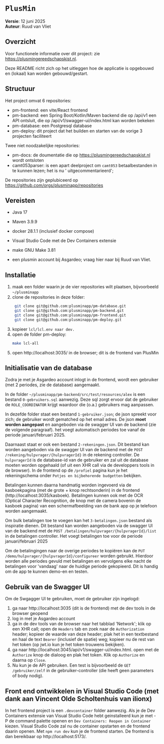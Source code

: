 # `PlusMin`

**Versie**: 12 juni 2025  
**Auteur**: Ruud van Vliet

## Overzicht

Voor functionele informatie over dit project: zie https://plusmingereedschapskist.nl.

Deze README richt zich op het uitleggen hoe de applicatie is opgebouwd en (lokaal) kan worden gebouwd/gestart.

## Structuur

Het project omvat 6 repositories:

- pm-frontend: een vite/React frontend
- pm-backend: een Spring Boot/Kotlin/Maven backend die op /api/v1 een API ontsluit, die op /api/v1/swagger-ui/index.html
  kan worden bekeken
- pm-database: een Postgresql database
- pm-deploy: dit project dat het builden en starten van de vorige 3 projecten faciliteert

Twee niet noodzakelijke repositories:

- pm-docs: de doumentatie die op https://plusmingereedschapskist.nl wordt ontsloten
- camt053parser: is een apart deelproject om `camt053` betaalbestanden in te kunnen lezen; het is nu '
  uitgecommentarieerd';

De repositories zijn geplubiceerd op https://github.com/orgs/plusminapp/repositories

## Vereisten

- Java 17
- Maven 3.9.9
- docker 28.1.1 (inclusief docker compose)
- Visual Studio Code met de Dev Containers extensie
- make GNU Make 3.81


- een plusmin account bij Asgardeo; vraag hier naar bij Ruud van Vliet.

## Installatie

1. maak een folder waarin je de vier repositories wilt plaatsen, bijvoorbeeld `~/plusminapp`
2. clone de repositories in deze folder:
   ```bash
    git clone git@github.com:plusminapp/pm-database.git
    git clone git@github.com:plusminapp/pm-backend.git
    git clone git@github.com:plusminapp/pm-frontend.git
    git clone git@github.com:plusminapp/pm-deploy.git
   ```
3. kopieer `lcl/lcl.env naar dev.`
4. open de folder pm-deploy:
    ```bash
    make lcl-all
    ```
4. open http://localhost:3035/ in de browser; dit is de frontend van PlusMin

## Initialisatie van de database
Zodra je met je Asgardeo account inlogt in de frontend, wordt een gebruiker (met 2 periodes, zie de database) aangemaakt.

In de folder `~/plusminapp/pm-backend/src/test/resources/alex` is een bestand `0-gebruikers.sql` aanwezig. Deze sql zorgt ervoor dat de gebruiker de `ROLE_COORDINATOR` krijgt waardoor die (o.a.) gebruikers mag aanpassen.

In dezefde folder staat een bestand `1-gebruiker.json`; de json spreekt voor zich; de gebruiker wordt gematched op het email adres. De json **moet worden aangepast** en aangeboden via de swagger UI van de backend (zie de volgende paragraaf). het voegt automatisch periodes toe vanaf de periode januari/februari 2025.

Daarnaast staat er ook een bestand `2-rekeningen.json`. Dit bestand kan worden aangeboden via de swagger UI van de backend met de `POST /rekening/hulpvrager/{hulpvragerId}` in de rekening controller. De `hulpvragerId` is de database-id van de gebruiker en zal uit de database moeten worden opgehaald (of uit een XHR call via de developpers tools in de browser). In de frontend op de `/profiel` pagina kun je het rekeningschema onder `Potjes en bijbehorende budgetten` bekijken.

Betalingen kunnen daarna handmatig worden ingevoerd via de kasboekpagina (met de grote + knop rechtsonderin) in de frontend (http://localhost:3035/kasboek). Betalingen kunnen ook met de OCR (Optical Character Recognition, de knop met de camera bovenin de kasboek pagina) van een schermafbeelding van de bank app op je telefoon worden aangemaakt. 

Om bulk betalingen toe te voegen kan het `3-betalingen.json` bestand als inspiratie dienen. Dit bestand kan worden aangeboden via de swagger UI van de backend met de `POST /betalingen/hulpvrager/{hulpvragerId}/list` in de betalingen controller. Het voegt betalingen toe voor de periode januari/februari 2025 

Om de betalingingen naar de overige periodes te kopiëren kan de `PUT /demo/hulpvrager/{hulpvragerId}/configureer` worden gebruikt. Hierdoor worden alle periodes gevuld met betalingen en vervolgens elke nacht de betalingen voor 'vandaag' naar de huidige periode gekopieerd. Dit is handig om de app te kunnen demo-en en testen. 


## Gebruik van de Swagger UI
Om de Swgagger UI te gebruiken, moet de gebruiker zijn ingelogd:
1. ga naar http://localhost:3035 (dit is de frontend) met de dev tools in de browser geopend
2. log in met je Asgardeo account
3. ga in de dev tools van de browser naar het tabblad 'Network'; klik op een XHR call; open de `Headers` tab en zoek naar de `Authorization` header; kopieer de waarde van deze header; plak het in een textbestand en haal de text `Bearer` (inclusief de spatie) weg; kopieer nu de rest van het token (op jwt.io kun je het token trouwens bekijken). 
4. ga naar http://localhost:3045/api/v1/swagger-ui/index.html. open met de `Authorize` knop de dialoog en plak het token. Klik op `Authorize` en daarna op `Close`.
5. Nu kun je de API gebruiken. Een test is bijvoorbeeld de `GET /gebruiker/zelf` in de gebruiker-controller (die heeft geen parameters of body nodig).


## Front end ontwikkelen in Visual Studio Code (met dank aan Vincent Olde Scholtenhuis van ilionx)
In het frontend project is een `.devcontainer` folder aanwezig. Als je de Dev Containers extensie van Visual Studio Code hebt geinstalleerd kun je met <shift>-<command> P de command palette openen en `Dev Containers: Reopen in Container` kiezen. Visual Studio Code zal nu de container opstarten en de frontend daarin openen. Met `npm run dev` kun je de frontend starten. De frontend is dan bereikbaar op http://localhost:5173/.